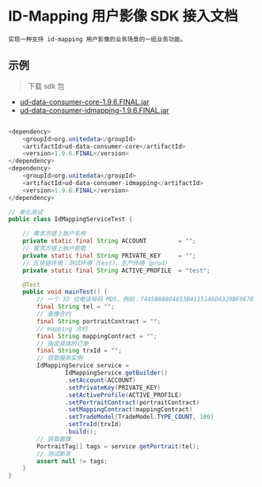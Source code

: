 
# ID-Mapping 用户影像 SDK 接入文档

```plaintext
实现一种支持 id-mapping 用户影像的业务场景的一组业务功能。
```

## 示例

> 下载 sdk 包

* [ud-data-consumer-core-1.9.6.FINAL.jar](ud-data-consumer-core-1.9.6.FINAL.jar.tar.gz?raw=true)
* [ud-data-consumer-idmapping-1.9.6.FINAL.jar](ud-data-consumer-idmapping-1.9.6.FINAL.jar.tar.gz?raw=true)

```java

<dependency>
    <groupId>org.unitedata</groupId>
    <artifactId>ud-data-consumer-core</artifactId>
    <version>1.9.6.FINAL</version>
</dependency>
<dependency>
    <groupId>org.unitedata</groupId>
    <artifactId>ud-data-consumer-idmapping</artifactId>
    <version>1.9.6.FINAL</version>
</dependency>

// 单元测试
public class IdMappingServiceTest {

    // 需求方链上账户名称
    private static final String ACCOUNT         = "";
    // 需求方链上账户密匙
    private static final String PRIVATE_KEY     = "";
    // 区块链环境：测试环境（test），生产环境（prod）
    private static final String ACTIVE_PROFILE  = "test";

    @Test
    public void mainTest() {
        // 一个 32 位电话号码 MD5，例如：7445B8B804853B4115146D4329BF9E76
        final String tel = "";
        // 画像合约
        final String portraitContract = "";
        // mapping 合约
        final String mappingContract = "";
        // 指定具体的订单
        final String trxId = "";
        // 获取服务实例
        IdMappingService service =
                IdMappingService.getBuilder()
                .setAccount(ACCOUNT)
                .setPrivateKey(PRIVATE_KEY)
                .setActiveProfile(ACTIVE_PROFILE)
                .setPortraitContract(portraitContract)
                .setMappingContract(mappingContract)
                .setTradeModel(TradeModel.TYPE_COUNT, 100)
                .setTrxId(trxId)
                .build();
        // 获取画像
        PortraitTag[] tags = service.getPortrait(tel);
        // 测试断言
        assert null != tags;
    }
}
```